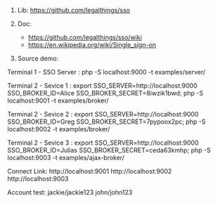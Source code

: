 1. Lib: https://github.com/legalthings/sso

2. Doc:

    - https://github.com/legalthings/sso/wiki
    - https://en.wikipedia.org/wiki/Single_sign-on 

3. Source demo:

Terminal 1 - SSO Server : php -S localhost:9000 -t examples/server/

Terminal 2 - Sevice 1 :  export SSO_SERVER=http://localhost:9000 SSO_BROKER_ID=Alice SSO_BROKER_SECRET=8iwzik1bwd; php -S localhost:9001 -t examples/broker/

Terminal 2 - Sevice 2 :  export SSO_SERVER=http://localhost:9000 SSO_BROKER_ID=Greg SSO_BROKER_SECRET=7pypoox2pc; php -S localhost:9002 -t examples/broker/

Terminal 2 - Sevice 3 :  export SSO_SERVER=http://localhost:9000 SSO_BROKER_ID=Julias SSO_BROKER_SECRET=ceda63kmhp; php -S localhost:9003 -t examples/ajax-broker/

Connect Link:
http://localhost:9001
http://localhost:9002 
http://localhost:9003

Account test: jackie/jackie123 john/john123
